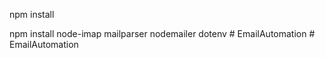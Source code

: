 npm install

npm install node-imap mailparser nodemailer dotenv
#   E m a i l A u t o m a t i o n  
 #   E m a i l A u t o m a t i o n  
 